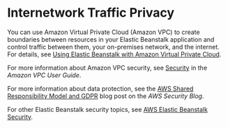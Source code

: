 # Internetwork Traffic Privacy<a name="security-data-protection-internetwork"></a>

You can use Amazon Virtual Private Cloud \(Amazon VPC\) to create boundaries between resources in your Elastic Beanstalk application and control traffic between them, your on\-premises network, and the internet\. For details, see [Using Elastic Beanstalk with Amazon Virtual Private Cloud](vpc.md)\.

For more information about Amazon VPC security, see [Security](https://docs.aws.amazon.com/vpc/latest/userguide/VPC_Security.html) in the *Amazon VPC User Guide*\.

For more information about data protection, see the [AWS Shared Responsibility Model and GDPR](http://aws.amazon.com/blogs/security/the-aws-shared-responsibility-model-and-gdpr/) blog post on the *AWS Security Blog*\.

For other Elastic Beanstalk security topics, see [AWS Elastic Beanstalk Security](security.md)\.
